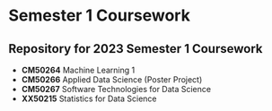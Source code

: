 # Semester 1 Coursework
## Repository for 2023 Semester 1 Coursework 

* __CM50264__ Machine Learning 1
* __CM50266__ Applied Data Science (Poster Project)
* __CM50267__ Software Technologies for Data Science
* __XX50215__ Statistics for Data Science
